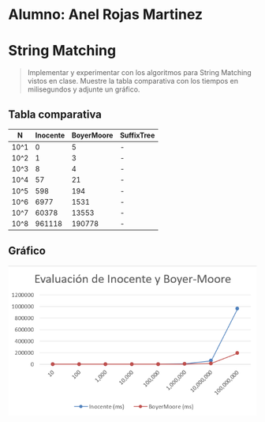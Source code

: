 # Alumno: Anel Rojas Martinez

# String Matching

> Implementar y experimentar con los algoritmos para String Matching vistos en clase.
> Muestre la tabla comparativa con los tiempos en milisegundos y adjunte un gráfico.

## Tabla comparativa




| N    | Inocente | BoyerMoore | SuffixTree |
|------|----------|------------|------------|
| 10^1 | 0        | 5          | -          |
| 10^2 | 1        | 3          | -          |
| 10^3 | 8        | 4          | -          |
| 10^4 | 57       | 21         | -          |
| 10^5 | 598      | 194        | -          |
| 10^6 | 6977     | 1531       | -          |
| 10^7 | 60378    | 13553      | -          |
| 10^8 | 961118   | 190778     | -          |



## Gráfico

![grafica](grafica.png)

